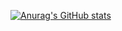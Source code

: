 [![Anurag's GitHub stats](https://github-readme-stats.vercel.app/api?username=extragornax&count_private=true&show_icons=true&theme=onedark)](https://github.com/anuraghazra/github-readme-stats)

